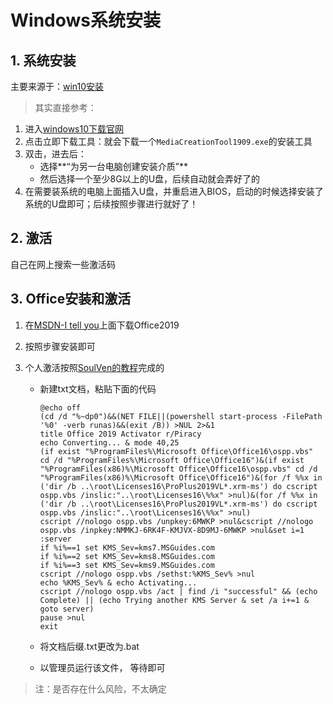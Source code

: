 # Windows系统安装

##  1. 系统安装

主要来源于：[win10安装](https://www.zhihu.com/question/39207359)

> 其实直接参考：

1. 进入[windows10下载官网](https://www.microsoft.com/zh-cn/software-download/windows10)
2. 点击立即下载工具：就会下载一个`MediaCreationTool1909.exe`的安装工具
3. 双击，进去后：
   - 选择**“为另一台电脑创建安装介质”**
   - 然后选择一个至少8G以上的U盘，后续自动就会弄好了的
4. 在需要装系统的电脑上面插入U盘，并重启进入BIOS，启动的时候选择安装了系统的U盘即可；后续按照步骤进行就好了！

## 2. 激活

自己在网上搜索一些激活码

## 3. Office安装和激活

1. 在[MSDN-I tell you](https://msdn.itellyou.cn/)上面下载Office2019

2. 按照步骤安装即可

3. 个人激活按照[SoulVen的教程](https://zhuanlan.zhihu.com/p/91328420)完成的

   - 新建txt文档，粘贴下面的代码

     ```
     @echo off
     (cd /d "%~dp0")&&(NET FILE||(powershell start-process -FilePath '%0' -verb runas)&&(exit /B)) >NUL 2>&1
     title Office 2019 Activator r/Piracy
     echo Converting... & mode 40,25
     (if exist "%ProgramFiles%\Microsoft Office\Office16\ospp.vbs" cd /d "%ProgramFiles%\Microsoft Office\Office16")&(if exist "%ProgramFiles(x86)%\Microsoft Office\Office16\ospp.vbs" cd /d "%ProgramFiles(x86)%\Microsoft Office\Office16")&(for /f %%x in ('dir /b ..\root\Licenses16\ProPlus2019VL*.xrm-ms') do cscript ospp.vbs /inslic:"..\root\Licenses16\%%x" >nul)&(for /f %%x in ('dir /b ..\root\Licenses16\ProPlus2019VL*.xrm-ms') do cscript ospp.vbs /inslic:"..\root\Licenses16\%%x" >nul)
     cscript //nologo ospp.vbs /unpkey:6MWKP >nul&cscript //nologo ospp.vbs /inpkey:NMMKJ-6RK4F-KMJVX-8D9MJ-6MWKP >nul&set i=1
     :server
     if %i%==1 set KMS_Sev=kms7.MSGuides.com
     if %i%==2 set KMS_Sev=kms8.MSGuides.com
     if %i%==3 set KMS_Sev=kms9.MSGuides.com
     cscript //nologo ospp.vbs /sethst:%KMS_Sev% >nul
     echo %KMS_Sev% & echo Activating...
     cscript //nologo ospp.vbs /act | find /i "successful" && (echo Complete) || (echo Trying another KMS Server & set /a i+=1 & goto server)
     pause >nul
     exit
     ```

   - 将文档后缀.txt更改为.bat

   - 以管理员运行该文件， 等待即可

> 注：是否存在什么风险，不太确定